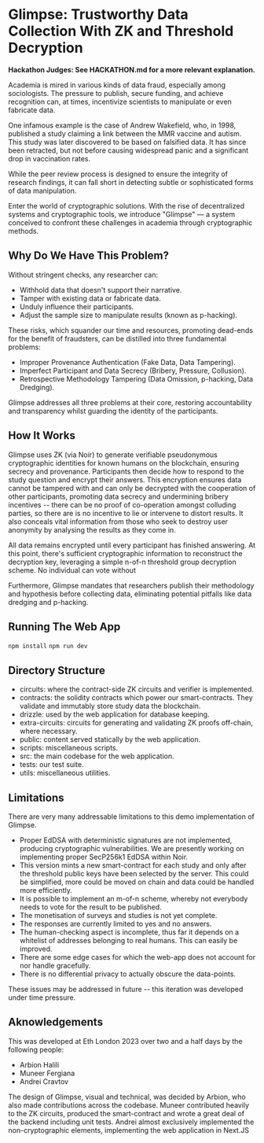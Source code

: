 # Glimpse: Trustworthy Data Collection With ZK and Threshold Decryption

**Hackathon Judges: See HACKATHON.md for a more relevant explanation.**

Academia is mired in various kinds of data fraud, especially among sociologists. The pressure to publish, secure funding, and achieve recognition can, at times, incentivize scientists to manipulate or even fabricate data.

One infamous example is the case of Andrew Wakefield, who, in 1998, published a study claiming a link between the MMR vaccine and autism. This study was later discovered to be based on falsified data. It has since been retracted, but not before causing widespread panic and a significant drop in vaccination rates.

While the peer review process is designed to ensure the integrity of research findings, it can fall short in detecting subtle or sophisticated forms of data manipulation.

Enter the world of cryptographic solutions. With the rise of decentralized systems and cryptographic tools, we introduce "Glimpse" — a system conceived to confront these challenges in academia through cryptographic methods.

## Why Do We Have This Problem?

Without stringent checks, any researcher can:

- Withhold data that doesn't support their narrative.
- Tamper with existing data or fabricate data.
- Unduly influence their participants.
- Adjust the sample size to manipulate results (known as p-hacking).

These risks, which squander our time and resources, promoting dead-ends for the benefit of fraudsters, can be distilled into three fundamental problems:

- Improper Provenance Authentication (Fake Data, Data Tampering).
- Imperfect Participant and Data Secrecy (Bribery, Pressure, Collusion).
- Retrospective Methodology Tampering (Data Omission, p-hacking, Data Dredging).

Glimpse addresses all three problems at their core, restoring accountability and transparency whilst guarding the identity of the participants.

## How It Works

Glimpse uses ZK (via Noir) to generate verifiable pseudonymous cryptographic identities for known humans on the blockchain, ensuring secrecy and provenance. Participants then decide how to respond to the study question and encrypt their answers. This encryption ensures data cannot be tampered with and can only be decrypted with the cooperation of other participants, promoting data secrecy and undermining bribery incentives -- there can be no proof of co-operation amongst colluding parties, so there are is no incentive to lie or intervene to distort results. It also conceals vital information from those who seek to destroy user anonymity by analysing the results as they come in.

All data remains encrypted until every participant has finished answering. At this point, there's sufficient cryptographic information to reconstruct the decryption key, leveraging a simple n-of-n threshold group decryption scheme. No individual can vote without

Furthermore, Glimpse mandates that researchers publish their methodology and hypothesis before collecting data, eliminating potential pitfalls like data dredging and p-hacking.

## Running The Web App

`npm install`
`npm run dev`

## Directory Structure

- circuits: where the contract-side ZK circuits and verifier is implemented.
- contracts: the solidity contracts which power our smart-contracts. They validate and immutably store study data the blockchain.
- drizzle: used by the web application for database keeping.
- extra-circuits: circuits for generating and validating ZK proofs off-chain, where necessary.
- public: content served statically by the web application.
- scripts: miscellaneous scripts.
- src: the main codebase for the web application.
- tests: our test suite.
- utils: miscellaneous utilities.

## Limitations

There are very many addressable limitations to this demo implementation of Glimpse.

- Proper EdDSA with deterministic signatures are not implemented, producing cryptographic vulnerabilities. We are presently working on implementing proper SecP256k1 EdDSA within Noir.
- This version mints a new smart-contract for each study and only after the threshold public keys have been selected by the server. This could be simplified, more could be moved on chain and data could be handled more efficiently.
- It is possible to implement an m-of-n scheme, whereby not everybody needs to vote for the result to be published.
- The monetisation of surveys and studies is not yet complete.
- The responses are currently limited to yes and no answers.
- The human-checking aspect is incomplete, thus far it depends on a whitelist of addresses belonging to real humans. This can easily be improved.
- There are some edge cases for which the web-app does not account for nor handle gracefully.
- There is no differential privacy to actually obscure the data-points.

These issues may be addressed in future -- this iteration was developed under time pressure.

## Aknowledgements

This was developed at Eth London 2023 over two and a half days by the following people:

- Arbion Halili
- Muneer Fergiana
- Andrei Cravtov

The design of Glimpse, visual and technical, was decided by Arbion, who also made contributions across the codebase. Muneer contributed heavily to the ZK circuits, produced the smart-contract and wrote a great deal of the backend including unit tests. Andrei almost exclusively implemented the non-cryptographic elements, implementing the web application in Next.JS

